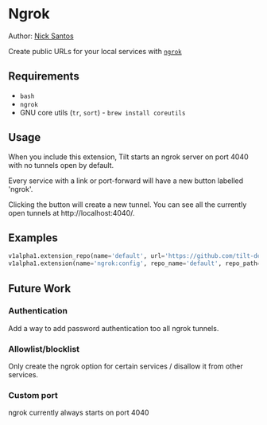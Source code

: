 # Ngrok

Author: [Nick Santos](https://github.com/nicks)

Create public URLs for your local services with [`ngrok`](https://ngrok.com/)

## Requirements

- `bash`
- `ngrok`
- GNU core utils (`tr`, `sort`) - `brew install coreutils`

## Usage

When you include this extension, Tilt starts an ngrok server on port 4040 with
no tunnels open by default.

Every service with a link or port-forward will have a new button labelled 'ngrok'.

Clicking the button will create a new tunnel. You can see all the currently
open tunnels at http://localhost:4040/.

## Examples

```python
v1alpha1.extension_repo(name='default', url='https://github.com/tilt-dev/tilt-extensions')
v1alpha1.extension(name='ngrok:config', repo_name='default', repo_path='ngrok')
```

## Future Work

### Authentication

Add a way to add password authentication too all ngrok tunnels.

### Allowlist/blocklist

Only create the ngrok option for certain services / disallow it from other services.

### Custom port

ngrok currently always starts on port 4040


